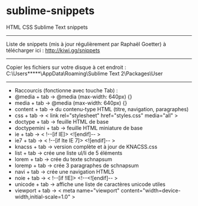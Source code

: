 sublime-snippets
================

HTML CSS Sublime Text snippets


-----------

Liste de snippets (mis à jour régulièrement par Raphaël Goetter) à télécharger ici :
http://kiwi.gg/snippets 

-----------

Copier les fichiers sur votre disque à cet endroit : 
C:\Users\*****\AppData\Roaming\Sublime Text 2\Packages\User

-----------

* Raccourcis (fonctionne avec touche Tab) :
* @media + tab → @media (max-width: 640px) {}
* media + tab → @media (max-width: 640px) {}
* content + tab → du contenu-type HTML (titre, navigation, paragraphes)
* css + tab → < link rel="stylesheet" href="styles.css" media="all" >
* doctype + tab → feuille HTML de base
* doctypemini + tab → feuille HTML miniature de base
* ie + tab → < !--[if IE]> <![endif]-- >
* ie7 + tab → < !--[if lte IE 7]> <![endif]-- >
* knacss + tab → version complète et à jour de KNACSS.css
* list + tab → crée une liste ul/li de 5 éléments
* lorem + tab → crée du texte schnapsum
* loremp + tab → crée 3 paragraphes de schnapsum
* navi + tab → crée une navigation HTML5
* noie + tab → < !--[if !IE]><!--> <!--<![endif]-- >
* unicode + tab → affiche une liste de caractères unicode utiles
* viewport + tab → < meta name="viewport" content="width=device-width,initial-scale=1.0" >

